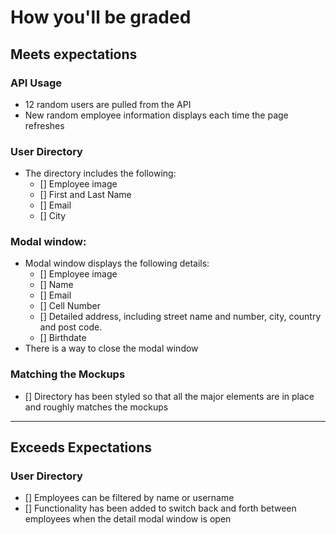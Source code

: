 # How you'll be graded

## Meets expectations
### API Usage
- 12 random users are pulled from the API
- New random employee information displays each time the page refreshes

### User Directory
- The directory includes the following:
    - [] Employee image
    - [] First and Last Name
    - [] Email
    - [] City

### Modal window:
- Modal window displays the following details:
    - [] Employee image
    - [] Name
    - [] Email
    - [] Cell Number
    - [] Detailed address, including street name and number, city, country and post code.
    - [] Birthdate
- There is a way to close the modal window

### Matching the Mockups
-  [] Directory has been styled so that all the major elements are in place and roughly matches the mockups

---

## Exceeds Expectations
### User Directory
- [] Employees can be filtered by name or username
- [] Functionality has been added to switch back and forth between employees when the detail modal window is open